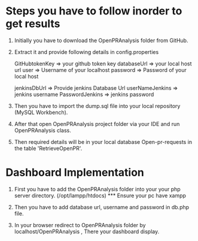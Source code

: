 # Steps you have to follow inorder to get results

1.  Initially you have to download the OpenPRAnalysis folder from GitHub.

2.  Extract it and provide following details in config.properties

	GitHubtokenKey  =>  your github token key
	databaseUrl     =>  your local host url
	user            =>  Username of your localhost
	password        =>  Password of your local host


	jenkinsDbUrl    =>  Provide jenkins Database Url
	userNameJenkins =>  jenkins username
	PasswordJenkins =>  jenkins password




3.  Then you have to import the dump.sql file into your local repository (MySQL Workbench).

4.  After that open OpenPRAnalysis project folder via your IDE and run OpenPRAnalysis class. 
  
5.  Then required details will be in your local database Open-pr-requests in the table 'RetrieveOpenPR'.


# Dashboard Implementation

1.  First you have to add the OpenPRAnalysis folder into your your php server directory. (/opt/lampp/htdocs)
	*** Ensure your pc have xampp
	

2.  Then you have to add database url, username and password in db.php file.

3.  In your browser redirect to OpenPRAnalysis folder by localhost/OpenPRAnalysis , There your dashboard display.

